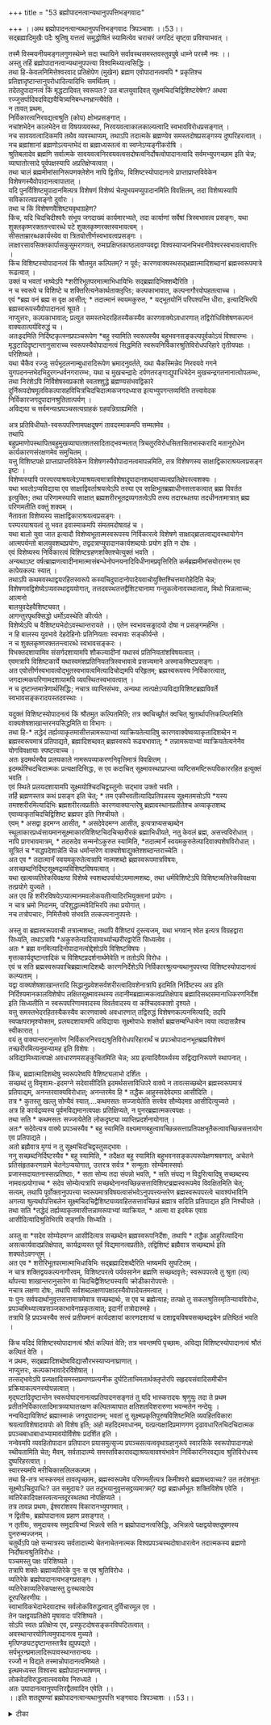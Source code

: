 +++
title = "53 ब्रह्मोपादनत्वान्यथानुपपत्तिभङ्गवादः"

+++
।।अथ ब्रह्मोपादनत्वान्यथानुपपत्तिभङ्गवादः त्रिपञ्चाशः ।।53।।  
सद्ब्रह्मादिमुखैः पदैः श्रुतिषु यत्तत्वं समुद्धोषितं स्यामित्येव चराचरं जगदिदं सृष्ट्वा प्रविश्याभवत् ।  

तस्मै विस्मयनीयमङ्गलगुणस्थेम्ने सदा स्थायिने सर्वावस्थसमस्तवस्तुवपुषे धाम्ने परस्मै नमः ।।  
अस्तु तर्हि ब्रह्मोपादानत्वान्यथानुपपत्त्या विश्वमिथ्यात्वसिद्धिः ।  
तथा हि-केवलनिमित्तेश्वरवाद प्रतिक्षेपेण (मुखेन) ब्रह्मण एवोपादानत्वमपि \* प्रकृतिश्च प्रतिज्ञादृष्टान्तानुपरोधादित्यादिभिः समर्थितम् ।  
तदेतदुपादानत्वं किं मृद्धटादिवत् स्वरूपतः? उत बालयुवादिवत् सूक्ष्मचिदचिद्विशिष्टवेषेण? अथवा रज्जुसर्पादिवदविद्यावैचित्र्यनिबन्धनभ्रान्त्यैवेति ।  
न तावत् प्रथमः,   
निर्विकारत्वनिरवद्यत्वश्रुति (कोप) क्षोभप्रसङ्गात् ।  
नचांशभेदेन कालभेदेन वा विषयव्यवस्था, निरवयवत्वाकालकाल्यत्वादि स्वभावविरोधप्रसङ्गात् ।  
नच सावयवत्वादिकमपि तथैव व्यवस्थाप्यम्, तथाऽपि तदात्मके ब्रह्मण्येव समस्तदोषप्रसङ्गस्य दुष्परिहरत्वात् ।  
नच ब्रह्मांशानां ब्रह्मणोऽत्यन्तभेदं वा ब्रह्माध्यस्तत्वं वा स्वप्नेऽप्यङ्गीकरोषि ।  
श्रुतिबलादेव ब्रह्मणि सर्वात्मके सावयवत्वनिरवयवत्वसदोषत्वनिर्दोषत्वोपादानत्वादि सर्वमभ्युपगच्छाम इति चेन्न; व्याघातोत्सादे पूर्वपक्षस्यापि अप्रतिक्षेप्यत्वात् ।  
तथा चालं ब्रह्ममीमांसानिरूपणक्लेशेन नापि द्वितीयः, विशिष्टस्योपादानत्वे प्राप्ताप्राप्तविवेकेन विशेषणस्यैवोपादानत्वापातात् ।  
यदि पुनर्विशिष्टमुपादानमित्यत्र विशेषणं विशेष्यं चेत्युभयमप्युपादानमिति विवक्षितम्, तदा विशेष्यस्यापि सविकारत्वप्रसङ्गो दुर्वारः ।  
तथा च किं विशेषणवैशिष्ट्यवृथाग्रहेण?  
किंच, यदि चिदचिदीश्वरैः संभूय जगदाख्यं कार्यमारभ्यते, तदा कार्याणां सर्वेषां त्रिस्वभावत्व प्रसङ्गः, यथा शुक्लकृष्णरक्ततन्त्वारब्धे पटे शुक्लकृष्णरक्तस्वभावत्वम् ।  
सीसताम्रारब्धकार्यस्येव वा त्रितयोत्तीर्णस्वभावत्वप्रसङ्गः ।  
लाक्षारसावसिक्तकार्पासकुसुमरागवत्, रुमाप्रक्षिप्तकाष्ठलावण्यवद्वा विश्वस्याप्यनभिभवनीयेश्वरस्वभावत्वापत्तिः ।  
किंच विशिष्टस्योपादानत्वं किं श्रौतमुत कल्पितम्? न पूर्वः; कारणवाक्यस्थसद्भ्रह्मात्मादिशब्दानां ब्रह्मस्वरूपमात्रे रूढत्वात् ।  
उक्तं च भवतां भाष्येऽपि \*शरीरिभूतपरमात्माभिधायिभिः सद्ब्रह्मादिभिश्शब्दैरिति ।  
न च स्वरूपे च विशिष्टे च शक्तिरित्यनेकार्थताक्लृप्तिः; कल्पकाभावात्, कल्पनागौरवोपहतत्वाच्च ।  
एवं \*ब्रह्म वनं ब्रह्म स वृक्ष आसीत्; \* तदात्मानं स्वयमकुरुत, \* यद्भूतयोनिं परिपश्यन्ति धीराः, इत्यादिभिरपि ब्रह्मस्वरूपस्यैवोपादानत्वं श्रूयते ।  
नाप्युत्तरः, कल्पकाभावात्; प्रत्युत समस्तभेदरहितस्यैकस्यैव कारणवाक्येऽवधारणात् तद्विरोधिविशेषणकल्पनं वाक्यतात्पर्यविरुद्धं च ।  
अतःइदमिति निर्दिष्टकृत्स्नप्रपञ्चरूपेण \*बहु स्यामिति स्वरूपस्यैव बहुभवनसङ्कल्पपूर्वकोऽयं विश्वारम्भः ।  
मृद्धटादिदृष्टान्तानुसाराच्च स्वरूपस्यैवोपादानत्वं सिद्धमिति स्वरूपनिर्विकारश्रुतिविरोधपरिहारे तृतीयपक्षः ।  
परिशिष्यते ।  
यथा चैकैव रज्जुः सर्पभूदलनाम्बुधारादिरूपेण भ्रमादनुवर्तते, यथा चैकस्मिन्नेव निरवयवे गगने युगपदनन्तभेदभिदुरगन्धर्वनगरारम्भः, यथा च मुखचन्द्रादेः दर्पणतरङ्गाद्युपाधिभेदेन मुखचन्द्रगतनानात्वोपलम्भः, तथा निरंशेऽपि निर्विशेषस्वप्रकाशे स्वतश्शुद्धे ब्रह्मण्यसंभवद्विकारे दुर्निरूपदोषमूलविकल्पासहविचित्रचिदचिदात्मकजगदध्यास इत्यभ्युपगन्तव्यमिति तत्त्वावेदक निर्विकारजगदुपादानश्रुतितात्पर्यण् ।  
अविद्यया च सर्वमन्यत्प्रपञ्चसत्यग्राहकं ग्रहवन्निग्राह्यमिति ।  

अत्र प्रतिविधीयते-स्वरूपपरिणामपक्षदूषणं तावदस्माकमपि सम्मतमेव ।  
तथापि   
बहुप्रमाणोपस्थापितबहुमुखव्याघातशतसादिताद्भवन्मतात् त्रिचतुरविरोधसितासितभास्करादि मतानुरोधेन कार्यकारणसंरक्षणमेव समुचितम् ।  
यत्तु विशिष्टपक्षे प्राप्ताप्राप्तविवेकेन विशेषणस्यैवोपादानत्वमापन्नमिति, तत्र विशेषणस्य साक्षाद्विकाराश्रयत्वप्रसङ्ग इष्टः ।  
विशेष्यस्यापि परस्परयाश्रयत्वेऽप्याश्रयत्वमात्राविशेषादुपादानशब्दवाच्यत्वप्रतिक्षेपस्त्वशक्यः ।  
यथा भवतोऽप्यविद्याया एव साक्षाद्विवर्ताश्रयत्वेऽपि तस्या एव साक्षिभूतब्रह्माधीनसत्ताकत्वात् ब्रह्म विवर्तत इत्युक्तिः; तथा परिणामस्यापि साक्षात् ब्रह्मशरीरभूतद्रव्यगतत्वेऽपि तस्य तदारब्धतया तदधीनतामात्रात् ब्रह्म परिणमतीति वक्तुं शक्यम् ।  
नैतावता विशेष्यस्य साक्षाद्विकाराश्रयत्वप्रसङ्गः ।  
परम्परयाश्रयत्वं तु भवत इवास्माकमपि संमतमदोषावहं च ।  
यथा बालो युवा जात इत्यादौ विशेष्यभूतात्मस्वरूपस्य निर्विकारत्वे विशेषणे साक्षाद्ब्रालत्वाद्यवस्थायोगेन आत्मपर्यन्तो बालयुवशब्दप्रयोगः, तद्वदत्राप्युपादानकार्यशब्दयोः प्रयोग इति न दोषः ।  
एवं विशेष्यस्य निर्विकारत्वं विशिष्टग्रहणशक्तिश्चेत्युक्तं भवति ।  
अन्यथाऽष्ट वर्षत्ब्राह्मणत्वादीनामात्मासंबन्धेनोपनयनादिविधीनामप्रवृत्तिरिति कर्मब्रह्ममीमांसयोरारम्भ एव कापेयकल्पः स्यात् ।  
तथाऽपि कथमवस्थाद्वयरहितस्वरूपे कस्यचिदुपादानोपादेयवाचोयुक्तिश्चित्तमारोहेदिति चेन्न; विशेषणवद्विशेष्येऽप्यवस्थाद्वययोगात्, तत्तदवस्थतत्तद्वैशिट्यानामा गन्तुकत्वेनावस्थात्वात्, मिथो भिन्नत्वाच्च; आत्मनो   
बालयुवदेहवैशिष्ट्यवत् ।  
आगन्तुरपृथक्सिद्धो धर्मोऽवस्थेति कीर्त्यते ।  
विशेष्येऽपि च वैशिष्ट्यभेदोऽवस्थान्तरायते ।। एतेन स्वभावसङ्रादयो दोषा न प्रसङ्गमर्हन्ति ।  
न हि बालस्य युवभावे देहदेहिनोः प्रतिनियताः स्वभावाः सङ्कीर्यन्ते ।  
न च शुक्लकृष्णरक्ततन्त्वारब्धे स्वभावसङ्करः ।  
विभक्तदशायामिव संसर्गदशायामपि शौकल्यादीनां यथास्वं प्रतिनियतांशविषयत्वात् ।  
एवमत्रापि विशिष्टकार्ये यथास्वमंशप्रतिनियतत्रिस्वभावत्वे प्रसज्यमाने अस्माकमिष्टप्रसङ्गः ।  
अत एवोत्तीर्णस्वभावत्वोद्भूतस्वभावत्वमित्यादिचोद्यमपि परिहृतम्; ब्रह्मस्वरूपस्य निर्विकारत्वात्, जगदात्मकपरिणामदशायामपि व्यवस्थितस्वभावत्वात् ।  
न च दृष्टान्तमात्रेणार्थसिद्धिः; नचात्र व्याप्तिसंभवः, अन्यथा त्वत्पक्षेऽप्यविद्याविशिष्टब्रह्मविवर्ते   
स्वभावसङ्करादयस्तदवस्थाः ।  

यदुक्तं विशिष्टस्योपादनत्वं किं श्रौतमुत कल्पितमिति; तत्र क्वचिच्छ्रौतं क्वचित् श्रुतार्थापत्तिकल्पितमिति वाक्यशेषशाखान्तरनयसिद्धमिति वा विभागः ।  
तथा हि-\* तद्धेदं तर्ह्यव्याकृतमासीत्तन्नामरूपाभ्यां व्याक्रियतेत्यादिषु कारणवाक्येष्वव्याकृतादिशब्देन न ब्रह्मस्वरूपमात्रं प्रतिपाद्यते, ब्रह्मादिशब्दवत् ब्रह्मस्वरूपे रूढ्यभावात्; \* तन्नामरूपाभ्यां व्याक्रियतेत्यनेनैव योगविवक्षायाः स्पष्टत्वाच्च ।  
अतः इदमर्थस्यैव प्रलयकाले नामरूपव्याकरणनिवृत्तिमात्रं विवक्षितम् ।  
इदमर्थश्चिदचिदात्मकः प्रत्यक्षादिसिद्धः, स एव कदाचित् सूक्ष्मावस्थाप्राप्त्या व्यष्टिसमष्टिरूपविकाररहित इत्युक्तं भवति ।  
एवं स्थिते प्रलयदशायामपि सूक्ष्मयोश्चिदचिद्वस्तुनोः सद्भाव उक्तो भवति ।  
तर्हि ब्रह्मणस्तत्र कथं प्रसङ्ग इति चेत्; \* तम एकीभवतीत्यादिप्रतिपन्नस्य सूक्ष्मतमसोऽपि \*यस्य तमश्शरीरमित्यादिभिः ब्रह्मशरीरत्वप्रतीतेः कारणवाक्यान्तरेषु ब्रह्मावस्थानप्रतीतेश्च अव्याकृतशब्द एवाव्याकृतचिदचिद्विशिष्ट ब्रह्मपर इति निश्चीयते ।  
एवम् \* असद्वा इदमग्न आसीत्, \* असदेवेदमग्न आसीत्, इत्यत्राप्यसच्छब्देन स्थूलाकारप्रध्वंसायमानसूक्ष्माकारविशिष्टचिदचिच्छरीरकं ब्रह्माभिधीयते, नतु केवलं ब्रह्म, असत्त्वविरोधात् ।  
नापि प्रागभावमात्रम्, \* तदसदेव सन्मनोऽकुरुत स्यामिति, \*तदात्मानँ स्वयमकुरुतेत्यादिवाक्यशेषविरोधात् ।  
सूत्रितं च \*सद्धपदेशान्नेति चेन्न धर्मान्तरेण वाक्यशेषाद्युक्तेश्शब्दान्तराच्चेति ।  
अत एव \* तदात्मानँ स्वयमकुरुतेत्यत्रापि नात्मशब्दो ब्रह्मस्वरूपमात्रविषयः, असच्छब्दनिर्दिष्टसूक्ष्मद्रव्यविशिष्टविषयत्वात् ।  
यथा खल्वव्यतिरेकविवक्षया विशेष्ये स्वशब्दपर्यायोऽयमात्मशब्दः, तथा धर्मविशिष्टेऽपि विशिष्टव्यतिरेकविवक्षया तत्प्रयोगे युज्यते ।  
अत एव हि शरीरविषयेऽप्यात्मानमवलोकयतीत्यादिरभियुक्तानां प्रयोगः ।  
न चात्र भ्रमो निदानम्, परिशुद्धात्मवेदिभिरपि तथा प्रयोगात् ।  
नच तत्रोपचारः, निमित्तैक्ये संभवति तत्कल्पनानुपपत्तेः ।  

अस्तु वा ब्रह्मस्वरूपवाची तत्रात्मशब्दः, तथापि वैशिष्ट्यं दुस्त्यजम्, यथा भगवान् श्वेत इत्यत्र विग्रहद्वारा सिध्यति, तथाऽत्रापि \*अकुरुतेत्यादिसामार्थ्याच्छरीरद्वारेति सिध्यत्वेव ।  
अतः \* ब्रह्म वनमित्यादिनोपादानत्वोद्देशोऽपि विशिष्टविषयः ।  
मृत्तत्कार्यदृष्टान्तादिकं च विशिष्टप्रदर्शनार्थमेवेति न ततोऽपि विरोधः ।  
एवं च सति ब्रह्मस्वरूपवाचिब्रह्मात्मादिशब्दैः कारणनिर्देशेऽपि निर्विकारश्रुत्यन्यथानुपपत्त्या विशिष्टस्योपादानत्वं कल्प्यताम् ।  
यद्वा वाक्यशेषशाखान्तरादि सिद्धानुप्रवेशसर्वशरीरत्वादिवशेनात्रापि इदमिति निर्दिष्टस्य अग्र इति निर्दिश्यमानकालविशेषोप लक्षितसूक्ष्मावस्थस्य तदानीमब्रह्मात्मकत्वप्रतिक्षेपाय ब्रह्मादिसब्दसमानाधिकरणनिर्देश इति सिध्यतीति न स्वरूपपरिणामवादस्य विवर्तवादस्य वा कश्चिदवकाशो दृश्यते ।  
यत्तु समस्तभेदरहितस्यैकस्यैव कारणवाक्ये अवधारणात् तद्विरुद्धं विशेषणकल्पनमित्यादि; तदपि   
स्वपक्षपरामृश्योक्तम्, प्रलयदशायामपि अविद्यायाः सूक्ष्मोपाधेः शक्तेर्वा ब्रह्मसम्बन्धित्वेन त्वया त्वदासन्नैश्च स्वीकारात् ।  
वयं तु वाक्यान्तरानुसारेण निर्विकारनिरवद्यश्रुतिविरोधपरिहारार्थं च प्रपञ्चोपादानभूतब्रह्मविशेषणं तच्छरीरमित्यनुमन्यामह इति विशेषः ।  
अविद्यामिथ्यात्वपक्षे अवधारणमसङ्कुचितमिति चेन्न; अग्र इत्यादिवैयर्थ्यस्य सद्विद्यानिरूपणे स्थापनात् ।  

किंच, ब्रह्मात्मादिशब्देषु स्वरूपरेष्वपि वैशिष्ट्यलाभो दर्शितः ।  
सच्छब्दं तु विमृशामः-इदमग्ने सदेवासीदिति इदमर्थसत्ताविधिपरे वाक्ये न तावत्सच्छब्देन ब्रह्मस्वरूपमात्रं प्रतिपाद्यम्, अनन्तरवाक्यविरोधात्; अनन्तरमेव हि \* तद्धैक आहुस्सदेवेदमग्र आसीदिति ।  
तत्र \* कुतस्तु खल्लु सोम्यैवं स्यात्....कथमसतः सज्जायेतेति सत्त्वेव सौम्येदमग्र आसीदित्युच्यते ।  
अत्र हि कार्यद्रव्यस्य पूर्वमविद्यमानत्वपक्षः प्रतिक्षिप्यते, न पुनरब्रह्मात्मकत्वपक्षः ।  
तथा सति \* कथमसतः सज्जायेतेति लोकदृष्ट्या व्याप्तिप्रदर्शनायोगात् ।  
अतः\* सदेवेत्यत्र वाक्ये प्रपञ्चस्यैव \* बहु स्यामिति वक्ष्यमाणबहुत्वावच्छिन्नसत्ताप्रतिपक्षभूतैकत्वावच्छिन्नसत्तायोग एव प्रतिपाद्यते ।  
अतो ब्रह्मैवात्र मृग्यं न तु सूक्ष्मचिदचिद्वस्तुसद्भावः ।  
ननु सच्छब्दनिर्दिष्टस्यैव \* बहु स्यामिति, \* तदैक्षत बहु स्यामिति बहुभवनसङ्कल्परूपेक्षणश्रवणात्, अचेतने प्रतिसंहृतकरणग्रामे चेतनेऽप्ययोगात्, उत्तरत्र सर्वत्र \* सन्मूलाः सोम्येमास्सर्वाः   
प्रजास्सदायतनास्सत्प्रतिष्ठाः, \* सता सोम्य तदा संपन्नो भवति, \* सति संपद्य न विदुरित्यादिषु सच्छब्दस्य नामवत्प्रयोगाच्च \* सदेव सोम्येत्यत्रापि सच्छब्देनानवच्छिन्नसत्ताविशिष्टब्रह्मस्वरूपमेव विवक्षितमिति चेत्; सत्यम्, तथापि पूर्वोक्तानुपपत्त्या स्वरूपमात्रविषयत्वासंभवेऽनुपपत्त्यन्तरेण ब्रह्मस्वरूपपरत्वे चावश्यंभाविनि अगत्या श्रुत्यर्थापत्तिबलेन सूक्ष्मचिदचिद्वैशिष्ट्यव्यवहितसत्तावच्छिन्नं ब्रह्मात्र सदिति प्रतिपाद्यत इति निश्चीयते ।  
तथा सति \*तद्धेदं तर्ह्यव्याकृतमासीत्तन्नामरूपाभ्यां व्याक्रियत, \* आत्मा वा इदमेक एवाग्र आसीदित्यादिश्रुतिभिरपि सङ्गतिः सिध्यति ।  

अस्तु वा \*सदेव सोम्येदमग्न आसीदित्यत्र सच्छब्देन ब्रह्मस्वरूपनिर्देशः, तथापि \* तद्धैक आहुरित्यादिना असत्कार्यवादप्रतिक्षेपात्, कार्यद्रव्यस्त पूर्वं विद्यमानत्वप्रतीतेः, तद्विशिष्टं ब्रह्मैवात्र सच्छब्दार्थ इति शक्यतेऽवगन्तुम् ।  
अत एव \* शरीरिभूतपरमात्माभिधायिभिः सद्ब्रह्मादिशब्दैरिति भाष्यमपि सुघटितम् ।  
न चात्र शक्तिद्वयकल्पनागौरवम्, विशिष्टपरत्वे पर्यवसानेन ब्रह्मणि सच्छब्दवृत्तेः; स्वरूपपरत्वे तु श्रुता (त्य) र्थापत्त्या शाखान्तरानुसारेण वा चिदचिद्वैशिष्ट्यस्यापि क्रोडीकारोपपत्तेः ।  
नचात्र लक्षणा दोषः, तथापि सर्वशब्दलक्षणापक्षादस्यैवोपादेयतमत्वात् ।  
यः पुनः सर्वपदार्थानुवृत्तसत्तामात्रमेवात्र सच्छब्दार्थः, स एव च ब्रह्मेत्याह; तत्पक्षे तु सकलश्रुतिस्मृतिन्यायविरोधः, प्रपञ्चमिथ्यात्वप्रसञ्जकाभावेनाप्रकृतत्वात्; इदानीं तत्रोदास्महे ।  
तत्रापि हि प्रपञ्चस्यैव सत्त्वं प्रतीयमानं कार्यदशायां कारणदशायां च दशाद्वयविषयसच्छब्दद्वयेन प्रतिष्ठितं भवति ।  

किंच यदिदं विशिष्टस्योपादानत्वं श्रौतं कल्पितं वेति; तत्र भवन्तमपि पृच्छामः, अविद्या विशिष्टस्योपादानत्वं श्रौतं कल्पितं वेति ।  
न प्रथमः, सद्ब्रह्मादिशब्देष्वविद्यासौरभस्याप्यनाघ्राणात् ।  
नाप्युत्तरः, कल्पकाभावादेरविशेषात् ।  
तत्सद्भावेऽपि प्रत्यक्षादिसमस्तप्रमाणप्रत्यनीक दुर्घटिताभिमतार्थक्लृप्तेरपि सहृदयसंवादिसमीचीन प्रक्रियाकल्पनस्योपन्नत्वात् ।  
मृद्घटादिदृष्टान्तेन स्वरूपोपादनानत्वप्रतिपादनसङ्गतं तु यदि भास्करादयः श्रृणुयुः तदा ते प्रथम प्रतीतनिर्विकारतादिमात्रव्याघातरक्षण कल्पितव्याघात क्षतिशतविशरारुणा भवन्मतेन नन्देयुः ।  
नन्वविद्याविशिष्टं ब्रह्मास्माकं जगदुपादानम्; भवतां तु सूक्ष्मप्रकृतिपुरुषविशिष्टमिति व्यवहितविकारा श्रयत्वाविशेषादावयोः को विशेष इति; अहो महदिदमवधानम्, यत्प्रत्यक्षादिप्रमाणगण दृढावधारितचिदचिदात्मक प्रपञ्चबाधाबाधाभ्यामावयोर्विशेषः प्रदर्शित इति ।  
नन्वेवमपि व्यवहितोपादान प्रतिपादन प्रयासमुत्सृज्य प्रपञ्चसत्यत्ववृथाग्रहानुरूपे स्वारसिके स्वरूपोपादानपक्षे स्थीयतामिति चेत्; मैवम्, सर्वतादात्म्ये समस्तविकारावद्याश्रयत्वावश्यंभावेन निर्विकारनिरवद्यत्व श्रुतिविरोधस्य दुष्परिहरत्वात् ।  
स्वारस्यमपि मरीचिकासलिलकल्पम् ।  
तथा हि-तत्र भास्करमतं तावत्पृच्छामः, ब्रह्मस्वरूपमेव परिणमतीत्यत्र किमीश्वरो ब्रह्मशब्दवाच्यः? उत तदंशभूतः सूक्ष्मोऽचिदुपाधिः? उत समुदायः? उत तदुभयानुवृत्तसद्द्रव्यमात्रम्? यद्वा ब्रह्मधर्मभूतः शक्तिविशेष एवेति ।  
व्वतिरेकादिपक्षस्त्वत्यन्तदूरस्थतथा नोपक्षिप्यते ।  
तत्र तावन्न प्रथमः, ईश्वरांशस्य विकारानभ्युपगमात् ।  
न द्वितीयः, ब्रह्मोपादानत्व प्रहाण प्रसङ्गात् ।  
न तृतीयः, समुदायस्य समुदायिभ्यां भिन्नत्वे सति न ब्रह्मोपादानत्वसिद्धिः, अभिन्नत्वे पक्षद्वयोक्तदूषणस्य पुनरुन्मज्जनम् ।  
चतुर्थेऽपि पक्षे सन्मात्रस्य सर्वतादात्म्ये चेतनाचेतनात्मक विश्वप्रपञ्चस्थदोषाधारत्वेन तदात्मकस्य ब्रह्मणो निर्दोषत्वश्रुतिविरोधः ।  
पञ्चमस्तु पक्षः परिशिष्यते ।  
तत्रापि शक्तेः ब्रह्माव्यतिरेके पुनः स एव श्रुतिविरोधः ।  
व्यतिरेके ब्रह्मोपादानत्वभङ्गप्रसङ्गः ।  
व्यतिरेकाव्यतिरेकपक्षस्तु दुःस्थत्वादेव   
दूरपरिहरणीयः ।  
स्वाभाविकभेदाभेदवादश्च सर्वलोकविरुद्धत्वात् दुर्विचारमूल एव ।  
तेन पक्षद्वयप्रतिक्षेपे मृषावादः परिशिष्यते ।  
सोऽपि स्वतः प्रतिक्षेप्य एव, प्रस्फुटदोषसङ्करविघटितत्वात् ।  
अवस्थान्तरयोगित्वमुपादानत्व मुच्यते ।  
मृत्पिण्डघटदृष्टान्तस्तत्रैव ह्युपपद्यते ।  
सर्पभूरन्घ्रमालादिरूपावस्थान्तरान्वयः ।  
रज्जौ न विद्यते तस्मान्नोपादानत्वमिष्यते ।  
इत्थमध्यस्त विश्वस्य ब्रह्मोपादानभाषणम् ।  
लोकवेदविरुद्धत्वात्स्वयमेव निरुध्यते ।  
अतः उपादानत्वानुपपत्तिरद्वैतवादिन एवेति ।।  
।।इति शतदूषण्यां ब्रह्मोपादनत्वान्यथानुपपत्ति भङ्गवादः त्रिपञ्चाशः ।।53।।

<details><summary>टीका</summary>


</details>

